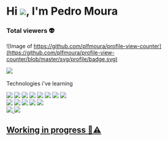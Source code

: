 <h1 align="left">Hi <img src="https://raw.githubusercontent.com/kaueMarques/kaueMarques/master/hi.gif" height="30px">, I'm Pedro Moura</h1>

### Total viewers :alien:
![Image of https://github.com/plfmoura/profile-view-counter](https://github.com/plfmoura/profile-view-counter/blob/master/svg/profile/badge.svg)

<a href="https://www.linkedin.com/in/pedro-moura-48a29819a/"><img src="https://cdn.jsdelivr.net/gh/devicons/devicon/icons/linkedin/linkedin-original-wordmark.svg" width="120px"/></a>

Technologies i've learning

<div style="display: inline_block">
  <a><img src="https://img.shields.io/badge/HTML5-E34F26?style=for-the-badge&logo=html5&logoColor=white"></a>
  <a><img src="https://img.shields.io/badge/CSS3-1572B6?style=for-the-badge&logo=css3&logoColor=white"></a>
  <a><img src="https://img.shields.io/badge/JavaScript-323330?style=for-the-badge&logo=javascript&logoColor=F7DF1E"></a>
  <a><img src="https://img.shields.io/badge/React-20232A?style=for-the-badge&logo=react&logoColor=61DAFB"></a>
  <a><img src="https://img.shields.io/badge/Angular-DD0031?style=for-the-badge&logo=angular&logoColor=white"></a>
  <a><img src="https://img.shields.io/badge/Bootstrap-563D7C?style=for-the-badge&logo=bootstrap&logoColor=white"></a>
  <a><img src="https://img.shields.io/badge/GIT-E44C30?style=for-the-badge&logo=git&logoColor=white"></a>
  <a><img src="https://img.shields.io/badge/GitHub-100000?style=for-the-badge&logo=github&logoColor=white"></a>
  <br>
  <a><img src="https://img.shields.io/badge/LinkedIn-0077B5?style=for-the-badge&logo=linkedin&logoColor=white"></a>
  <a><img src="https://img.shields.io/badge/Trello-0052CC?style=for-the-badge&logo=trello&logoColor=white"></a>
  <a><img src="https://img.shields.io/badge/Figma-F24E1E?style=for-the-badge&logo=figma&logoColor=white"></a>
  <a><img src="https://img.shields.io/badge/Codewars-B1361E?style=for-the-badge&logo=Codewars&logoColor=white"></a>
  <a><img src="https://img.shields.io/badge/Trello-0052CC?style=for-the-badge&logo=trello&logoColor=white"></a>
</div>

<div>
  <a href="https://github.com/plfmoura"/>
  <!-- <img 
    height="180em" 
    src="https://github-readme-stats.vercel.app/api?username=plfmoura&show_icons=true&theme=github_dark&count_private=true&include_all_commits=true"
  /> -->
  <img 
    height="180em" 
    src="https://github-readme-stats.vercel.app/api?username=plfmoura&show_icons=true&theme=github_dark&count_private=true&include_all_commits=false"
  />
  <img 
    height="180em" 
    src="https://github-readme-stats.vercel.app/api/top-langs/?username=plfmoura&layout=compact&langs_count=16&theme=github_dark"
  />
</div>

## </p> Working in progress :hammer::warning:
